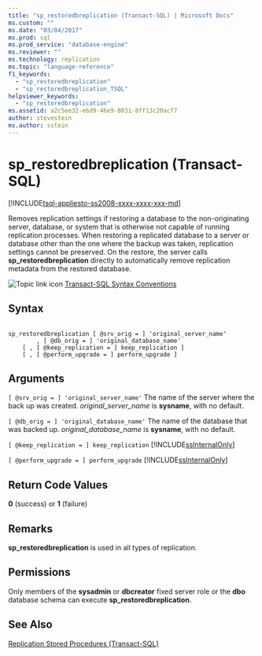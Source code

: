 ```yaml
---
title: "sp_restoredbreplication (Transact-SQL) | Microsoft Docs"
ms.custom: ""
ms.date: "03/04/2017"
ms.prod: sql
ms.prod_service: "database-engine"
ms.reviewer: ""
ms.technology: replication
ms.topic: "language-reference"
f1_keywords: 
  - "sp_restoredbreplication"
  - "sp_restoredbreplication_TSQL"
helpviewer_keywords: 
  - "sp_restoredbreplication"
ms.assetid: a2c5ee32-e6d9-46e9-8031-8ff13c20acf7
author: stevestein
ms.author: sstein
---
```

# sp_restoredbreplication (Transact-SQL)
[!INCLUDE[tsql-appliesto-ss2008-xxxx-xxxx-xxx-md](../../includes/tsql-appliesto-ss2008-xxxx-xxxx-xxx-md.md)]

  Removes replication settings if restoring a database to the non-originating server, database, or system that is otherwise not capable of running replication processes. When restoring a replicated database to a server or database other than the one where the backup was taken, replication settings cannot be preserved. On the restore, the server calls **sp_restoredbreplication** directly to automatically remove replication metadata from the restored database.  
  
 ![Topic link icon](../../database-engine/configure-windows/media/topic-link.gif "Topic link icon") [Transact-SQL Syntax Conventions](../../t-sql/language-elements/transact-sql-syntax-conventions-transact-sql.md)  
  
## Syntax  
  
```  
  
sp_restoredbreplication [ @srv_orig = ] 'original_server_name'  
        , [ @db_orig = ] 'original_database_name'  
    [ , [ @keep_replication = ] keep_replication ]  
    [ , [ @perform_upgrade = ] perform_upgrade ]  
```  
  
## Arguments  
`[ @srv_orig = ] 'original_server_name'`
 The name of the server where the back up was created. *original_server_name* is **sysname**, with no default.  
  
`[ @db_orig = ] 'original_database_name'`
 The name of the database that was backed up. *original_database_name* is **sysname**, with no default.  
  
`[ @keep_replication = ] keep_replication`
 [!INCLUDE[ssInternalOnly](../../includes/ssinternalonly-md.md)]  
  
`[ @perform_upgrade = ] perform_upgrade`
 [!INCLUDE[ssInternalOnly](../../includes/ssinternalonly-md.md)]  
  
## Return Code Values  
 **0** (success) or **1** (failure)  
  
## Remarks  
 **sp_restoredbreplication** is used in all types of replication.  
  
## Permissions  
 Only members of the **sysadmin** or **dbcreator** fixed server role or the **dbo** database schema can execute **sp_restoredbreplication**.  
  
## See Also  
 [Replication Stored Procedures &#40;Transact-SQL&#41;](../../relational-databases/system-stored-procedures/replication-stored-procedures-transact-sql.md)  
  
  
